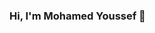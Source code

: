 ### Hi, I'm Mohamed Youssef 👋

<!--
**moyouss88/moyouss88** is a ✨ _special_ ✨ repository because its `README.md` (this file) appears on your GitHub profile.

Here are some ideas to get you started:

- 🔭 I’m currently working on life
- 🌱 I’m currently learning html,CSS and JS
- 👯 I’m looking to collaborate on ...
- 🤔 I’m looking for help with ...
- 💬 Ask me about ...
- 📫 How to reach me: mohamed.youssef@hsrw.org
- 😄 Pronouns: ...
- ⚡ Fun fact: ...
-->

